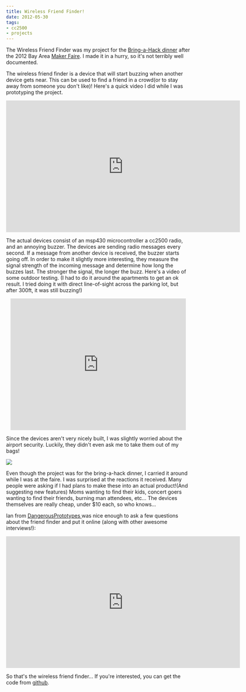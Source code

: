 ```yaml
---
title: Wireless Friend Finder!
date: 2012-05-30
tags:
- cc2500
- projects
---
```

The Wireless Friend Finder was my project for the <a href="https://twitter.com/jeriellsworth/status/202248450362978304">Bring-a-Hack dinner</a> after the 2012 Bay Area <a href="http://makerfaire.com/">Maker Faire</a>. I made it in a hurry, so it's not terribly well documented.

The wireless friend finder is a device that will start buzzing when another device gets near. This can be used to find a friend in a crowd(or to stay away from someone you don't like)! Here's a quick video I did while I was prototyping the project.

<div style="text-align: center;"><iframe src="https://www.youtube.com/embed/2gkRtET5Arc" frameborder="0" width="640" height="360"></iframe></div>

The actual devices consist of an msp430 microcontroller a cc2500 radio, and an annoying buzzer. The devices are sending radio messages every second. If a message from another device is received, the buzzer starts going off. In order to make it slightly more interesting, they measure the signal strength of the incoming message and determine how long the buzzes last. The stronger the signal, the longer the buzz. Here's a video of some outdoor testing. (I had to do it around the apartments to get an ok result. I tried doing it with direct line-of-sight across the parking lot, but after 300ft, it was still buzzing!)

<div style="text-align: center;"><iframe src="https://www.youtube.com/embed/x-Ge8ROIJVA" frameborder="0" width="480" height="360"></iframe></div>

Since the devices aren't very nicely built, I was slightly worried about the airport security. Luckily, they didn't even ask me to take them out of my bags!

![](/images/wp/IMG_20120517_161712.jpg)

Even though the project was for the bring-a-hack dinner, I carried it around while I was at the faire. I was surprised at the reactions it received. Many people were asking if I had plans to make these into an actual product!(And suggesting new features) Moms wanting to find their kids, concert goers wanting to find their friends, burning man attendees, etc... The devices themselves are really cheap, under $10 each, so who knows...

Ian from <a href="http://dangerousprototypes.com/">DangerousPrototypes </a>was nice enough to ask a few questions about the friend finder and put it online (along with other awesome interviews!):

<div style="text-align: center;"><iframe src="https://www.youtube.com/embed/2qkT9hLQPy0" frameborder="0" width="640" height="360"></iframe></div>

So that's the wireless friend finder... If you're interested, you can get the code from <a href="https://github.com/alvarop/msp430-cc2500/blob/master/projects/friendfinder/main.c">github</a>.
